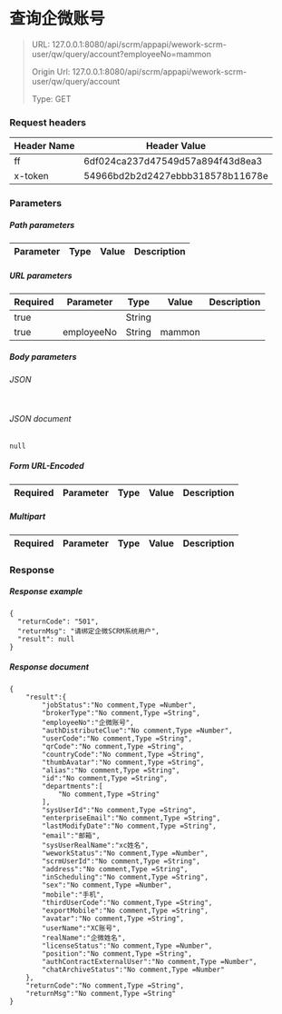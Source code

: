 # 查询企微账号

> URL: 127.0.0.1:8080/api/scrm/appapi/wework-scrm-user/qw/query/account?employeeNo=mammon
>
> Origin Url: 127.0.0.1:8080/api/scrm/appapi/wework-scrm-user/qw/query/account
>
> Type: GET


### Request headers

|Header Name| Header Value|
|---------|------|
|ff|6df024ca237d47549d57a894f43d8ea3|
|x-token|54966bd2b2d2427ebbb318578b11678e|

### Parameters

##### Path parameters

| Parameter | Type | Value | Description |
|---------|------|------|------------|


##### URL parameters

|Required| Parameter | Type | Value | Description |
|---------|---------|------|------|------------|
|true||String|||
|true|employeeNo|String|mammon||


##### Body parameters

###### JSON

```

```

###### JSON document

```
null
```


##### Form URL-Encoded
|Required| Parameter | Type | Value | Description |
|---------|---------|------|------|------------|


##### Multipart
|Required | Parameter | Type | Value | Description |
|---------|---------|------|------|------------|


### Response

##### Response example

```
{
  "returnCode": "501",
  "returnMsg": "请绑定企微SCRM系统用户",
  "result": null
}
```

##### Response document
```
{
	"result":{
		"jobStatus":"No comment,Type =Number",
		"brokerType":"No comment,Type =String",
		"employeeNo":"企微账号",
		"authDistributeClue":"No comment,Type =Number",
		"userCode":"No comment,Type =String",
		"qrCode":"No comment,Type =String",
		"countryCode":"No comment,Type =String",
		"thumbAvatar":"No comment,Type =String",
		"alias":"No comment,Type =String",
		"id":"No comment,Type =String",
		"departments":[
			"No comment,Type =String"
		],
		"sysUserId":"No comment,Type =String",
		"enterpriseEmail":"No comment,Type =String",
		"lastModifyDate":"No comment,Type =String",
		"email":"邮箱",
		"sysUserRealName":"xc姓名",
		"weworkStatus":"No comment,Type =Number",
		"scrmUserId":"No comment,Type =String",
		"address":"No comment,Type =String",
		"inScheduling":"No comment,Type =String",
		"sex":"No comment,Type =Number",
		"mobile":"手机",
		"thirdUserCode":"No comment,Type =String",
		"exportMobile":"No comment,Type =String",
		"avatar":"No comment,Type =String",
		"userName":"XC账号",
		"realName":"企微姓名",
		"licenseStatus":"No comment,Type =Number",
		"position":"No comment,Type =String",
		"authContractExternalUser":"No comment,Type =Number",
		"chatArchiveStatus":"No comment,Type =Number"
	},
	"returnCode":"No comment,Type =String",
	"returnMsg":"No comment,Type =String"
}
```


